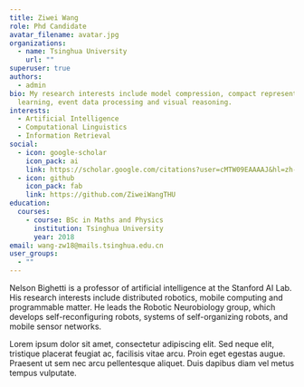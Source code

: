 ```yaml
---
title: Ziwei Wang
role: Phd Candidate
avatar_filename: avatar.jpg
organizations:
  - name: Tsinghua University
    url: ""
superuser: true
authors:
  - admin
bio: My research interests include model compression, compact representation
  learning, event data processing and visual reasoning.
interests:
  - Artificial Intelligence
  - Computational Linguistics
  - Information Retrieval
social:
  - icon: google-scholar
    icon_pack: ai
    link: https://scholar.google.com/citations?user=cMTW09EAAAAJ&hl=zh-CN
  - icon: github
    icon_pack: fab
    link: https://github.com/ZiweiWangTHU
education:
  courses:
    - course: BSc in Maths and Physics
      institution: Tsinghua University
      year: 2018
email: wang-zw18@mails.tsinghua.edu.cn
user_groups:
  - ""
---
```


Nelson Bighetti is a professor of artificial intelligence at the Stanford AI Lab. His research interests include distributed robotics, mobile computing and programmable matter. He leads the Robotic Neurobiology group, which develops self-reconfiguring robots, systems of self-organizing robots, and mobile sensor networks.

Lorem ipsum dolor sit amet, consectetur adipiscing elit. Sed neque elit, tristique placerat feugiat ac, facilisis vitae arcu. Proin eget egestas augue. Praesent ut sem nec arcu pellentesque aliquet. Duis dapibus diam vel metus tempus vulputate.
